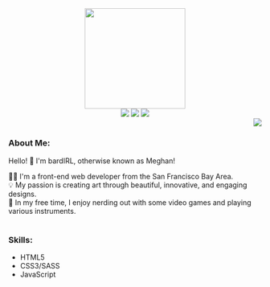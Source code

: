 <div id="header" align="center">
  <img src="https://media4.giphy.com/media/NgurY1o4z080Jfoyzw/giphy.gif?cid=ecf05e47jovt6ra5khj12kc3heeu3bnpkdewz4qw2yguhpql&rid=giphy.gif&ct=s" width="200">
  <div id='badges' align='center'>
    <img src='https://img.shields.io/badge/LinkedIn-0e76a8?logo=linkedin&logoColor=white&style=for-the-badge'>
    <img src='https://img.shields.io/badge/YouTube-red?logo=youtube&logoColor=white&style=for-the-badge'>
    <img src='https://img.shields.io/badge/Twitter-1da1f2?logo=twitter&logoColor=white&style=for-the-badge'>
  </div>
</div>
<img src='https://media3.giphy.com/media/kReKcfrs1YoTmt2AQt/giphy.webp?cid=ecf05e47o6115fo7q0n4p4qjqnun2fy8mh5hdfysusxws8j1&rid=giphy.webp&ct=s' align='right'>
<h1></h1>
<h3>About Me:</h3>
<p>Hello! 👋 I'm bardIRL, otherwise known as Meghan!</p>
<p>👩‍💻 I'm a front-end web developer from the San Francisco Bay Area.
<br>💡 My passion is creating art through beautiful, innovative, and engaging designs.
<br>🎹 In my free time, I enjoy nerding out with some video games and playing various instruments.</p>
 
 <h1></h1>
 <h3>Skills:</h3>
 
 <ul>
  <li> HTML5
  <li> CSS3/SASS
  <li> JavaScript
 </ul>
